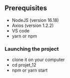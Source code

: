 ## Prerequisites

- NodeJS (version 16.18)
- Axios (version 1.2.2)
- VS code
- yarn or npm

### Launching the project
- clone it on your computer
- cd projet_12 
- npm or yarn start
 